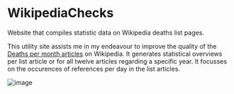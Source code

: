 # WikipediaChecks
Website that compiles statistic data on Wikipedia deaths list pages.

This utility site assists me in my endeavour to improve the quality of the [Deaths per month articles](https://en.wikipedia.org/wiki/Lists_of_deaths_by_year) on Wikipedia.
It generates statistical overviews per list article or for all twelve articles regarding a specific year. It focusses on the occurences of references per day in the list articles.

![image](https://github.com/mill1/WikipediaChecks/assets/30286933/5b135b93-7738-4dcb-bfee-74784595607d)

